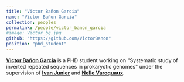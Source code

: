 ```yaml
---
title: "Victor Bañon Garcia"
name: "Victor Bañon Garcia"
collection: peoples
permalink: /people/victor_banon_garcia
#image: Victor_bg.jpg
github: "https://github.com/VictorBanon"
position: "phd_student"
---
```


**[Victor Bañon Garcia](https://www.timc.fr/victor-banon-garcia)** is a PHD student working on "Systematic study of inverted repeated sequences in prokaryotic genomes" under the supervision of **[Ivan Junier](https://www.timc.fr/en/ivan-junier)** and **[Nelle Varoquaux](https://nellev.github.io)**.
 
